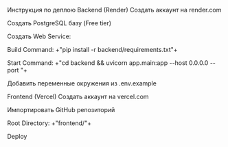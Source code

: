 ﻿
Инструкция по деплою
Backend (Render)
Создать аккаунт на render.com

Создать PostgreSQL базу (Free tier)

Создать Web Service:

Build Command: +"pip install -r backend/requirements.txt"+

Start Command: +"cd backend && uvicorn app.main:app --host 0.0.0.0 --port "+

Добавить переменные окружения из .env.example

Frontend (Vercel)
Создать аккаунт на vercel.com

Импортировать GitHub репозиторий

Root Directory: +"frontend/"+

Deploy
